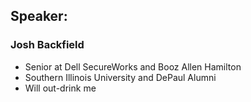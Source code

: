 ## Speaker: 

### Josh Backfield
* Senior at Dell SecureWorks and Booz Allen Hamilton 
* Southern Illinois University and DePaul Alumni
* Will out-drink me
